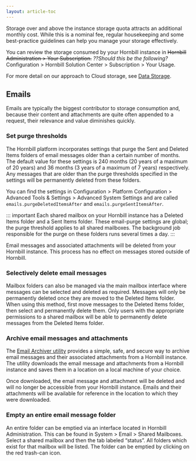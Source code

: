 ```yaml
---
layout: article-toc
---
```


Storage over and above the instance storage quota attracts an additional monthly cost. While this is a nominal fee, regular housekeeping and some best-practice guidelines can help you manage your storage effectively.

You can review the storage consumed by your Hornbill instance in ~~Hornbill Administration > Your Subscription.~~ *??Should this be the following?* Configuration > Hornbill Solution Center > Subscription > Your Usage.

For more detail on our approach to Cloud storage, see [Data Storage](/hornbill-cloud/data-storage).

## Emails
Emails are typically the biggest contributor to storage consumption and, because their content and attachments are quite often appended to a request, their relevance and value diminishes quickly.

### Set purge thresholds
The Hornbill platform incorporates settings that purge the Sent and Deleted Items folders of email messages older than a certain number of months. The default value for these settings is 240 months (20 years of a maximum of 20 years) and 36 months (3 years of a maximum of 7 years) respectively. Any messages that are older than the purge thresholds specified in the settings will be permanently deleted from these folders.

You can find the settings in Configuration > Platform Configuration > Advanced Tools & Settings > Advanced System Settings and are called `emails.purgeDeletedItemsAfter` and `emails.purgeSentItemsAfter`.

::: important 
Each shared mailbox on your Hornbill instance has a Deleted Items folder and a Sent Items folder. These email-purge settings are global; the purge threshold applies to all shared mailboxes. The background job responsible for the purge on these folders runs several times a day.
::: 

Email messages and associated attachments will be deleted from your Hornbill instance. This process has no effect on messages stored outside of Hornbill.

### Selectively delete email messages
Mailbox folders can also be managed via the main mailbox interface where messages can be selected and deleted as required. Messages will only be permanently deleted once they are moved to the Deleted Items folder. When using this method, first move messages to the Deleted Items folder, then select and permanently delete them. Only users with the appropriate permissions to a shared mailbox will be able to permanently delete messages from the Deleted Items folder.

### Archive email messages and attachments
The [Email Archiver utility](https://wiki.hornbill.com/index.php?title=Email_Archiver) provides a simple, safe, and secure way to archive email messages and their associated attachments from a Hornbill instance. The utility downloads the email message and attachments from a Hornbill instance and saves them in a location on a local machine of your choice.

Once downloaded, the email message and attachment will be deleted and will no longer be accessible from your Hornbill instance. Emails and their attachments will be available for reference in the location to which they were downloaded.

### Empty an entire email message folder
An entire folder can be emptied via an interface located in Hornbill Administration. This can be found in System > Email > Shared Mailboxes. Select a shared mailbox and then the tab labeled “status”. All folders which exist for that mailbox will be listed. The folder can be emptied by clicking on the red trash-can icon.

<!-- esp-config/storage/emails>